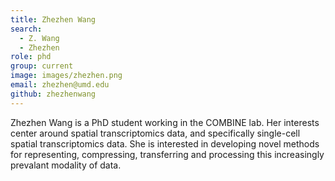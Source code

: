 ```yaml
---
title: Zhezhen Wang
search:
  - Z. Wang
  - Zhezhen
role: phd
group: current
image: images/zhezhen.png
email: zhezhen@umd.edu
github: zhezhenwang
---
```


Zhezhen Wang is a PhD student working in the COMBINE lab. Her interests center around spatial transcriptomics data, and specifically 
single-cell spatial transcriptomics data.  She is interested in developing novel methods for representing, compressing, transferring and 
processing this increasingly prevalant modality of data.
